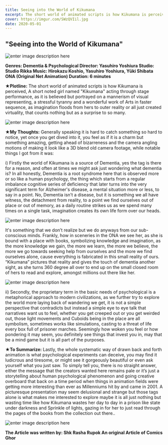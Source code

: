 ```yaml
---
title: Seeing into the World of Kikumana
excerpt: The short world of animated scripts is how Kikumana is perceived, A short noted girl named "Kikumana" acting through stage performance, as it is believed but portrayed on a mannerism of visual representing, a stressful tyranny and a wonderful work of Arts in faster sequence...
cover: https://imgur.com/SWzQVIil.jpg
date: 2020-05-01
--- 
```

## "Seeing into the World of Kikumana"

![enter image description here](https://imgur.com/SWzQVIil.jpg)

**Genres: Dementia & Psychological 
Director: Yasuhiro Yoshiura
Studio:  Studio Rikka
Music: Hirokazu Koshio, Yasuhiro Yoshiura, Yūki Shibata
ONA (Original Net Animation) 
Duration: 6 minutes**

**★Plotline:** The short world of animated scripts is how Kikumana is perceived, A short noted girl named "Kikumana" acting through stage performance, as it is believed but portrayed on a mannerism of visual representing, a stressful tyranny and a wonderful work of Arts in faster sequence, as imagination floods from hers to outer reality or all just created virtuality, that counts nothing but as a surprise to so many.

![enter image description here](https://imgur.com/rNpIz8rl.jpg)

**★My Thoughts:** Generally speaking it is hard to catch something so hard to notice, yet once you get dived into it, you feel as if it is a charm but something amazing, getting ahead of bizarreness and the camera angling motions of making it look like a 3D blend old camera footage, while notable things I got from it was:

i) Firstly the world of Kikumana is a source of Dementia, yes the tag is there for a reason, and often at times we might ask just wondering what dementia is? 
In all honestly, Dementia  is a root syndrome here that is observed more or so like a human psychology, the thing which starts from a regular imbalance cognitive series of deficiency that later turns into the very significant term for Alzheimer's disease, a mental situation more or less, to say in a point. No, Dementia isn’t a disease, but it is something we all have witness, the detachment from reality, to a point we find ourselves out of place or out of memory, as a daily routine strikes us as we spend many times on a single task, imagination creates its own life form over our heads.

![enter image description here](https://imgur.com/GLkImdvl.jpg)

 It's something that we don’t realize but we do anyways from our sub-conscious minds. Frankly, how in sceneries in the ONA we see her, as she is bound with a place with books, symbolizing knowledge and imagination, as the more knowledge we gain, the more we learn, the more we believe, the more we go towards seeking help from ourselves and the more we find ourselves alone, cause everything is fabricated in this small reality of ours. “Kikumana” pictures that reality and gives the touch of dementia another sight, as she turns 360 degree all over to end up on the small closed room of hers to read and explore, amongst millions out there like her.

![enter image description here](https://imgur.com/CHyS8kNl.jpg)

ii) Secondly, the proprietary term in the basic needs of psychological is a metaphorical approach to modern civilizations, as we further try to explore the world more laying back of wandering we get, it is not a simple perspective that contradicts but instead a simple eye to eye talk that narratives want us to feel, whether you get creeped out or you get weirded out, those light movements and Cuboids being in the place are all symbolism, sometimes works like simulations, casting to a threat of life every box full of prisoner marches. Seemingly how woken you feel or how pondering it may seem, you definitely see things that invest you in, may that be a mind game but it is all part of the purposes.


**★To Summarize:** Lastly, the whole systematic way of drawn back and forth animation is what psychological experiments can deceive, you may find it ludicrous and tiresome, or might see it gorgeously beautiful or even ask yourself what you just saw. To simply tell you, there is no straight answer, either the message that the creators wanted here remains pale or it’s just a storytelling about human psychological phenomenon and going creative overboard that back on a time period when things in animation fields were getting more interesting than ever as Millenniums hit by and came in 2001.
A picturesque presentation may seem delusional and strange but those tags alone is what makes me interested to explore maybe it is all just nothing but wasting time like how Kikumana wastes her day to day in a prison like state under darkness and Sprinkle of lights, gazing in for her to just read through the pages of the books from the collection out there..

![enter image description here](https://imgur.com/TYr8LHul.jpg)

**The Article was written by: Shk Rasha Rupok
An original Article of Comics Ghor**

